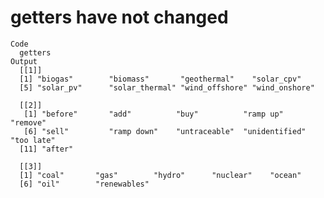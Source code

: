 # getters have not changed

    Code
      getters
    Output
      [[1]]
      [1] "biogas"        "biomass"       "geothermal"    "solar_cpv"    
      [5] "solar_pv"      "solar_thermal" "wind_offshore" "wind_onshore" 
      
      [[2]]
       [1] "before"       "add"          "buy"          "ramp up"      "remove"      
       [6] "sell"         "ramp down"    "untraceable"  "unidentified" "too late"    
      [11] "after"       
      
      [[3]]
      [1] "coal"       "gas"        "hydro"      "nuclear"    "ocean"     
      [6] "oil"        "renewables"
      

